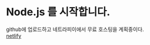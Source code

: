 # Node.js 를 시작합니다.

github에 업로드하고 네트라피이에서 무료 호스팅을 계획중이다.  
[netlify](https://www.netlify.com/)  

<br><br>

